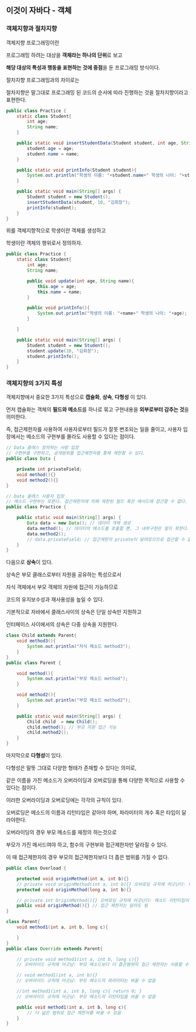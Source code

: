 ## 이것이 자바다 - 객체

### 객체지향과 절차지향

객체지향 프로그래밍이란

프로그래밍 하려는 대상을 **객체라는 하나의 단위**로 보고

**해당 대상의 특성과 행동을 표현하는 것에 중점**을 둔 프로그래밍 방식이다.

절차지향 프로그래밍과의 차이로는

절차지향은 말그대로 프로그래밍 된 코드의 순서에 따라 진행하는 것을 절차지향이라고 표현한다.

```java
public class Practice {
    static class Student{
        int age;
        String name;
    }

    public static void insertStudentData(Student student, int age, String name){
        student.age = age;
        student.name = name;
    }

    public static void printInfo(Student student){
        System.out.println("학생의 이름: "+student.name+" 학생의 나이: "+student.age);
    }

    public static void main(String[] args) {
        Student student = new Student();
        insertStudentData(student, 10, "김회창");
        printInfo(student);
    }
}
```

위를 객체지향적으로 학생이란 객체를 생성하고

학생이란 객체의 행위로서 정의하자.

```java
public class Practice {
    static class Student{
        int age;
        String name;

        public void update(int age, String name){
            this.age = age;
            this.name = name;
        }

        public void printInfo(){
            System.out.println("학생의 이름: "+name+" 학생의 나이: "+age);
        }

    }

    public static void main(String[] args) {
        Student student = new Student();
        student.update(10, "김회창");
        student.printInfo();
    }
}
```

### 객체지향의 3가지 특성

객체지향에서 중요한 3가지 특성으로 **캡슐화**, **상속**, **다형성** 이 있다.

먼저 캡슐화는 객체의 **필드와 메소드**를 하나로 묶고 구현내용을 **외부로부터 감추는 것**을 의미한다.

즉, 접근제한자를 사용하여 사용자로부터 필드가 잘못 변조되는 일을 줄이고, 사용자 입장에서는 메소드의 구현부를 몰라도 사용할 수 있다는 점이다.

```java
// Data 클래스 정의하는 사람 입장
// 구현부를 구현하고, 공개범위를 접근제한자를 통해 제한할 수 있다.
public class Data {

    private int privateField;
    void method(){}
    void method2(){}
}
```

```java
// Data 클래스 사용자 입장
// 메소드 구현부는 모른다. 접근제한자에 의해 제한된 필드 혹은 메서드에 접근할 수 없다.
public class Practice {

    public static void main(String[] args) {
        Data data = new Data(); // 데이터 객체 생성
        data.method(); // 데이터의 메소드를 호출할 뿐, 그 내부구현은 알지 못한다.
        data.method2();
        // data.privateField; // 접근제한자 private이 달려있으므로 접근할 수 없다.
    }
}
```

다음으로 **상속**이 있다.

상속은 부모 클래스로부터 자원을 공유하는 특성으로서

자식 객체에서 부모 객체의 자원에 접근이 가능하므로

코드의 유지보수성과 재사용성을 높일 수 있다.

기본적으로 자바에서 클래스사이의 상속은 단일 상속만 지원하고

인터페이스 사이에서의 상속은 다중 상속을 지원한다.

```java
class Child extends Parent{
    void method3(){
        System.out.println("자식 메소드 method3");
    }
}
public class Parent {

    void method(){
        System.out.println("부모 메소드 method");
    }

    void method2(){
        System.out.println("부모 메소드 method2");
    }

    public static void main(String[] args) {
        Child child  = new Child();
        child.method(); // 부모 자원 접근 가능
        child.method2();
    }
}

```

마지막으로 **다형성**이 있다.

다형성은 말뜻 그대로 다양한 형태가 존재할 수 있다는 의미로,

같은 이름을 가진 메소드가 오버라이딩과 오버로딩을 통해 다양한 목적으로 사용할 수 있다는 점이다.

이러한 오버라이딩과 오버로딩에는 각각의 규칙이 있다.

오버로딩은 메소드의 이름과 리턴타입은 같아야 하며, 파라미터의 개수 혹은 타입이 달라야한다.

오버라이딩의 경우 부모 메소드를 재정의 하는것으로

부모가 가진 메서드여야 하고, 함수의 구현부와 접근제한자만 달라질 수 있다.

이 때 접근제한자의 경우 부모의 접근제한자보다 더 좁은 범위를 가질 수 없다.

```java
public class Overload {

    protected void originMethod(int a, int b){}
    // private void originMethod(int a, int b){} 오버로딩 규칙에 어긋난다: 파라미터 개수나 타입이 달라야함
    protected void originMethod(long a, int b){}

    // private int OriginMethod(){} 오버로딩 규칙에 어긋난다: 메소드 리턴타입이 다름
    public void originMethod(){} // 접근 제한자는 달라도 됨
}
```

```java
class Parent{
    void method1(int a, int b, long c){

    }
}
public class Override extends Parent{

    // private void method1(int a, int b, long c){}
    // 오버라이드 규칙에 어긋남: 부모 메소드보다 더 좁은범위의 접근 제한자는 사용할 수 없음

    // void method1(int a, int b){}
    // 오버라이드 규칙에 어긋남: 부모 메소드의 파라미터는 바꿀 수 없음

    //int method1(int a, int b, long c){ return 0; }
    // 오버라이드 규칙에 어긋남: 부모 메소드의 리턴타입을 바꿀 수 없음

    public void method1(int a, int b, long c){
        // 더 넓은 범위로 접근 제한자를 바꿀 수 있음
    }
}
```
